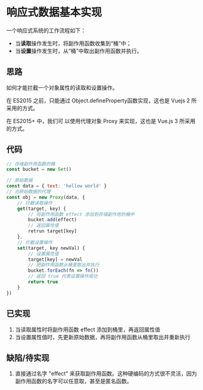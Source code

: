 # 响应式数据基本实现
一个响应式系统的工作流程如下：
* 当**读取**操作发生时，将副作用函数收集到“桶”中；
* 当**设置**操作发生时，从“桶”中取出副作用函数并执行。

## 思路
如何才能拦截⼀个对象属性的读取和设置操作。

在 ES2015 之前，只能通过 Object.defineProperty函数实现，这也是 Vuejs 2 所采⽤的⽅式。

在 ES2015+ 中，我们可
以使⽤代理对象 Proxy 来实现，这也是 Vue.js 3 所采⽤的⽅式。

## 代码
```javascript
// 存储副作用函数的桶
const bucket = new Set()

// 原始数据
const data = { text: 'hellow world' }
// 对原始数据的代理
const obj = new Proxy(data, {
    // 拦截读取操作
    get(target, key) {
        // 将副作用函数 effect 添加到存储副作用的桶中
        bucket.add(effect)
        // 返回属性值
        retrun target[key]
    },
    // 拦截设置操作
    set(target, key newVal) {
        // 设置属性值
        target[key] = newVal
        // 把副作用函数从桶里取出并执行
        bucket.forEach(fn => fn())
        // 返回 true 代表设置操作成功
        return true
    }
})
```

## 已实现
1. 当读取属性时将副作用函数 effect 添加到桶里，再返回属性值
2. 当设置属性值时，先更新原始数据，再将副作用函数从桶里取出并重新执行

## 缺陷/待实现
1. 直接通过名字 "effect" 来获取副作用函数。这种硬编码的方式很不灵活，因为副作用函数的名字可以任意取，甚至是匿名函数。

